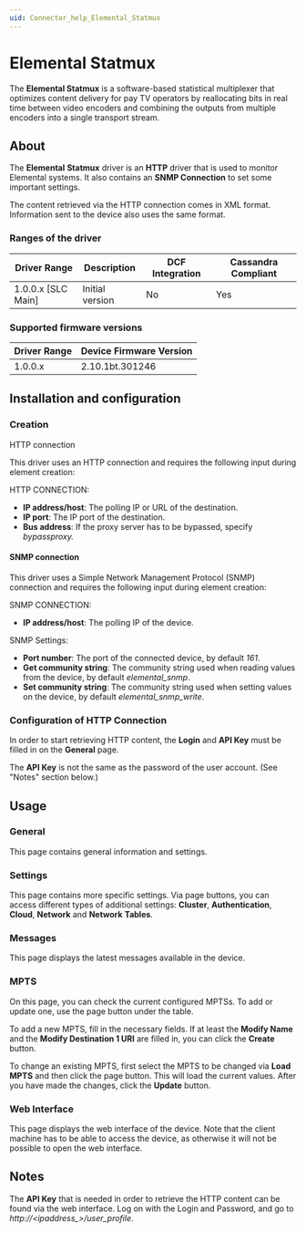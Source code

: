 ```yaml
---
uid: Connector_help_Elemental_Statmux
---
```


# Elemental Statmux

The **Elemental Statmux** is a software-based statistical multiplexer that optimizes content delivery for pay TV operators by reallocating bits in real time between video encoders and combining the outputs from multiple encoders into a single transport stream.

## About

The **Elemental** **Statmux** driver is an **HTTP** driver that is used to monitor Elemental systems. It also contains an **SNMP Connection** to set some important settings.

The content retrieved via the HTTP connection comes in XML format. Information sent to the device also uses the same format.

### Ranges of the driver

| **Driver Range**     | **Description** | **DCF Integration** | **Cassandra Compliant** |
|----------------------|-----------------|---------------------|-------------------------|
| 1.0.0.x \[SLC Main\] | Initial version | No                  | Yes                     |

### Supported firmware versions

| **Driver Range** | **Device Firmware Version** |
|------------------|-----------------------------|
| 1.0.0.x          | 2.10.1bt.301246             |

## Installation and configuration

### Creation

HTTP connection

This driver uses an HTTP connection and requires the following input during element creation:

HTTP CONNECTION:

- **IP address/host**: The polling IP or URL of the destination.
- **IP port**: The IP port of the destination.
- **Bus address**: If the proxy server has to be bypassed, specify *bypassproxy.*

#### SNMP connection

This driver uses a Simple Network Management Protocol (SNMP) connection and requires the following input during element creation:

SNMP CONNECTION:

- **IP address/host**: The polling IP of the device.

SNMP Settings:

- **Port number**: The port of the connected device, by default *161*.
- **Get community string**: The community string used when reading values from the device, by default *elemental_snmp*.
- **Set community string**: The community string used when setting values on the device, by default *elemental_snmp_write*.

### Configuration of HTTP Connection

In order to start retrieving HTTP content, the **Login** and **API Key** must be filled in on the **General** page.

The **API Key** is not the same as the password of the user account. (See "Notes" section below.)

## Usage

### General

This page contains general information and settings.

### Settings

This page contains more specific settings. Via page buttons, you can access different types of additional settings: **Cluster**, **Authentication**, **Cloud**, **Network** and **Network** **Tables**.

### Messages

This page displays the latest messages available in the device.

### MPTS

On this page, you can check the current configured MPTSs. To add or update one, use the page button under the table.

To add a new MPTS, fill in the necessary fields. If at least the **Modify Name** and the **Modify Destination 1 URI** are filled in, you can click the **Create** button.

To change an existing MPTS, first select the MPTS to be changed via **Load MPTS** and then click the page button. This will load the current values. After you have made the changes, click the **Update** button.

### Web Interface

This page displays the web interface of the device. Note that the client machine has to be able to access the device, as otherwise it will not be possible to open the web interface.

## Notes

The **API Key** that is needed in order to retrieve the HTTP content can be found via the web interface. Log on with the Login and Password, and go to *http://\<ipaddress\_\>/user_profile*.

